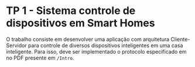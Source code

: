 # TP 1 - Sistema controle de dispositivos em Smart Homes

O trabalho consiste em desenvolver uma aplicação com arquitetura Cliente-Servidor para controle de diversos dispositivos inteligentes em uma casa inteligente. Para isso, deve ser implementado o protocolo especificado em no PDF presente em ``/Intro``.
